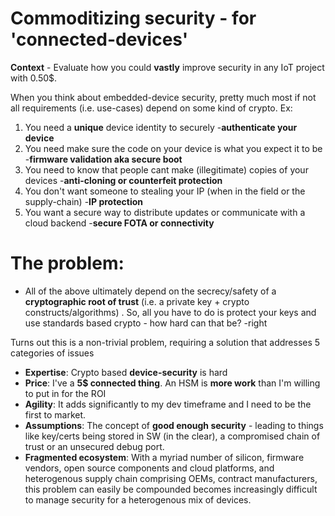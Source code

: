 # Commoditizing security - for 'connected-devices'  

**Context** - Evaluate how you could **vastly** improve security in any IoT project with 0.50$. 

When you think about embedded-device security, pretty much most if not all requirements (i.e. use-cases) depend on some kind of crypto. Ex:
  1. You need a **unique** device identity to securely -**authenticate your device**
  2. You need make sure the code on your device is what you expect it to be -**firmware validation aka secure boot**
  3. You need to know that people cant make (illegitimate) copies of your devices -**anti-cloning or counterfeit protection**
  4. You don't want someone to stealing your IP (when in the field or the supply-chain) -**IP protection**
  5. You want a secure way to distribute updates or communicate with a cloud backend -**secure FOTA or connectivity**

# The problem:
  - All of the above ultimately depend on the secrecy/safety of a **cryptographic root of trust** (i.e. a private key + crypto constructs/algorithms) . So, all you have to do is protect your keys and use standards based crypto - how hard can that be? -right

Turns out this is a non-trivial problem, requiring a solution that addresses 5 categories of issues
  - **Expertise**: Crypto based **device-security** is hard 
  - **Price**: I've a **5$ connected thing**. An HSM is **more work** than I'm willing to put in for the ROI
  - **Agility**: It adds significantly to my dev timeframe and I need to be the first to market. 
  - **Assumptions**: The concept of **good enough security** - leading to things like key/certs being stored in SW (in the clear), a compromised chain of trust or an unsecured debug port.
  - **Fragmented ecosystem**: With a myriad number of silicon, firmware vendors, open source components and cloud platforms, and heterogenous supply chain comprising OEMs, contract manufacturers, this problem can easily be compounded becomes increasingly difficult to manage security for a heterogenous mix of devices.

